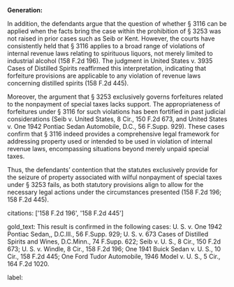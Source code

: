**Generation:**

In addition, the defendants argue that the question of whether § 3116 can be applied when the facts bring the case within the prohibition of § 3253 was not raised in prior cases such as Seib or Kent. However, the courts have consistently held that § 3116 applies to a broad range of violations of internal revenue laws relating to spirituous liquors, not merely limited to industrial alcohol (158 F.2d 196). The judgment in United States v. 3935 Cases of Distilled Spirits reaffirmed this interpretation, indicating that forfeiture provisions are applicable to any violation of revenue laws concerning distilled spirits (158 F.2d 445).

Moreover, the argument that § 3253 exclusively governs forfeitures related to the nonpayment of special taxes lacks support. The appropriateness of forfeitures under § 3116 for such violations has been fortified in past judicial considerations (Seib v. United States, 8 Cir., 150 F.2d 673, and United States v. One 1942 Pontiac Sedan Automobile, D.C., 56 F.Supp. 929). These cases confirm that § 3116 indeed provides a comprehensive legal framework for addressing property used or intended to be used in violation of internal revenue laws, encompassing situations beyond merely unpaid special taxes.

Thus, the defendants’ contention that the statutes exclusively provide for the seizure of property associated with wilful nonpayment of special taxes under § 3253 fails, as both statutory provisions align to allow for the necessary legal actions under the circumstances presented (158 F.2d 196; 158 F.2d 445).

citations: ['158 F.2d 196', '158 F.2d 445']

gold_text: This result is confirmed in the following cases: U. S. v. One 1942 Pontiac Sedan,, D.C.Ill., 56 F.Supp. 929; U. S. v. 673 Cases of Distilled Spirits and Wines, D.C.Minn., 74 F.Supp. 622; Seib v. U. S., 8 Cir., 150 F.2d 673; U. S. v. Windle, 8 Cir., 158 F.2d 196; One 1941 Buick Sedan v. U. S., 10 Cir., 158 F.2d 445; One Ford Tudor Automobile, 1946 Model v. U. S., 5 Cir., 164 F.2d 1020.

label: 